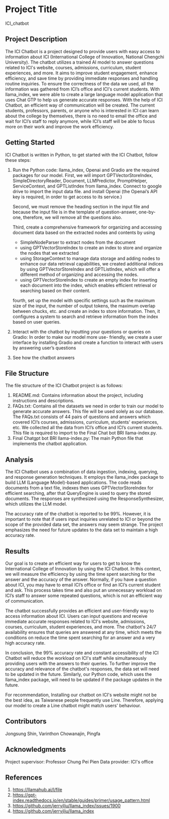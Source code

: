 # Project Title

ICI_chatbot

## Project Description

The ICI Chatbot is a project designed to provide users with easy access to information about ICI (International College of Innovation, National Chengchi University). The chatbot utilizes a trained AI model to answer questions related to ICI's website, courses, admissions, curriculum, student experiences, and more. It aims to improve student engagement, enhance efficiency, and save time by providing immediate responses and handling routine inquiries. To ensure the correctness of the data we used, all the information was gathered from ICI’s office and ICI's current students. With llama_index, we were able to create a large language model application that uses Chat GTP to help us generate accurate responses.
With the help of ICI Chatbot, an efficient way of communication will be created. The current students, professors, parents, or anyone who is interested in ICI can learn about the college by themselves, there is no need to email the office and wait for ICI’s staff to reply anymore, while ICI’s staff will be able to focus more on their work and improve the work efficiency.


## Getting Started

ICI Chatbot is written in Python, to get started with the ICI Chatbot, follow these steps: 
1. Run the Python code:
   llama_index, Openai and Gradio are the required packages for our model.
   First, we will import GPTVectorStoreIndex, SimpleDirectoryReader, Document, LLMPredictor,
   PromptHelper, ServiceContext, and GPTListIndex from llama_index. Connect to google drive to
   import the input data file. and install Openai (the Openai’s API key is required, in order
   to get access to its service.)

   Second, we must remove the heading section in the input file and because the input file is
   in the template of question-answer, one-by-one, therefore, we will remove all the questions
   also.

   Third, create a comprehensive framework for organizing and accessing document data based on
   the extracted nodes and contents by using
   - SimpleNodeParser to extract nodes from the document
   - using GPTVectorStoreIndex to create an index to store and organize the nodes that we
     extracted
   - using StorageContext to manage data storage and adding nodes to enhance our data retrieval
     capabilities, we created additional indices by using GPTVectorStoreIndex and GPTListIndex,
     which will offer a different method of organizing and accessing the nodes.
   - using GPTVectorStoreIndex to create an empty index for inserting each document into the
     index, which enables efficient retrieval or searching based on their content.
	
    fourth, set up the model with specific settings such as the maximum size of the input, the
   number of output tokens, the maximum overlap between chucks, etc. and create an index to
   store information. Then, it configures a system to search and retrieve information from the
   index based on user queries.
   
2. Interact with the chatbot by inputting your questions or queries on Gradio:
In order to make our model more use- friendly, we create a user interface by installing Gradio and create a function to interact with users by answering user’s questions

3. See how the chatbot answers



## File Structure

The file structure of the ICI Chatbot project is as follows:
1. README.md: Contains information about the project, including instructions and descriptions.
2. FAQs.txt: Contains all the datasets we need in order to train our model to generate accurate
   answers. This file will be used solely as our database. The FAQs.txt consists of 44 pairs of
   questions and answers which covered ICI’s courses, admissions, curriculum, students'
   experiences, etc. We collected all the data from ICI’s office and ICI’s current students.
   This file is required to import to the Final Chat bot BRI llama-index.py.
3. Final Chatgpt bot BRI llama-index.py: The main Python file that implements the chatbot
   application.



## Analysis

The ICI Chatbot uses a combination of data ingestion, indexing, querying, and response generation techniques. It employs the llama_index package to build LLM (Language Model)-based applications. The code reads documents from a text file, indexes then uses GPTVectorStoreIndex for efficient searching, after that QueryEngine is used to query the stored documents. The responses are synthesized using the ResponseSynthesizer, which utilizes the LLM model.

The accuracy rate of the chatbot is reported to be 99%. However, it is important to note that if users input inquiries unrelated to ICI or beyond the scope of the provided data set, the answers may seem strange. The project emphasizes the need for future updates to the data set to maintain a high accuracy rate.


## Results

Our goal is to create an efficient way for users to get to know the International College of Innovation by using the ICI Chatbot. In this context, we will measure the efficiency by using the time spent searching for the answer and the accuracy of the answer. Normally, if you have a question about ICI, you may have to email ICI’s office or find an ICI’s current student and ask. This process takes time and also put an unnecessary workload on ICI’s staff to answer some repeated questions, which is not an efficient way of communication. 

The chatbot successfully provides an efficient and user-friendly way to access information about ICI. Users can input questions and receive immediate accurate responses related to ICI's website, admissions, courses, curriculum, student experiences, and more. The chatbot's 24/7 availability ensures that queries are answered at any time, which meets the conditions on reduce the time spent searching for an answer and a very high accuracy rate. 

In conclusion, the 99% accuracy rate and constant accessibility of the ICI Chatbot will reduce the workload on ICI's staff while simultaneously providing users with the answers to their queries. To further improve the accuracy and relevance of the chatbot's responses, the data set will need to be updated in the future. Similarly, our Python code, which uses the llama_index package, will need to be updated if the package updates in the future. 

For recommendation, Installing our chatbot on ICI's website might not be the best idea, as Taiwanese people frequently use Line. Therefore, applying our model to create a Line chatbot might match users' behaviour.


## Contributors

Jongsung Shin, Varinthon Chowanajin, Pingfa

## Acknowledgments

Project supervisor: Professor Chung Pei Pien
Data provider: ICI's office

## References

1. https://llamahub.ai/l/file
2. https://gpt-index.readthedocs.io/en/stable/guides/primer/usage_pattern.html
3. https://github.com/jerryjliu/llama_index/issues/1900
4. https://github.com/jerryjliu/llama_index

